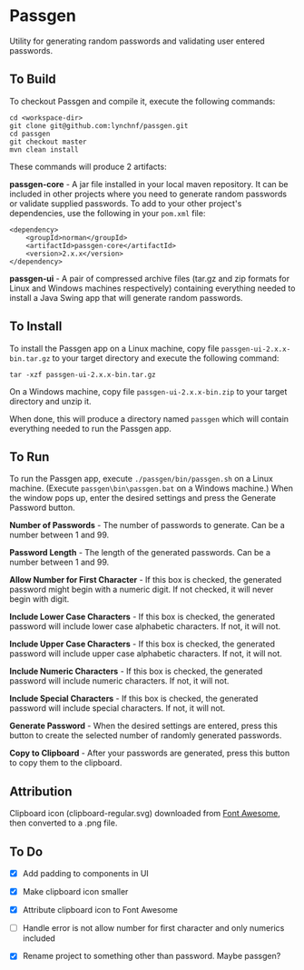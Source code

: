 # Passgen

Utility for generating random passwords and validating user entered passwords. 

## To Build

To checkout Passgen and compile it, execute the following commands:

    cd <workspace-dir>
    git clone git@github.com:lynchnf/passgen.git
    cd passgen
    git checkout master
    mvn clean install

These commands will produce 2 artifacts:

**passgen-core** - A jar file installed in your local maven repository. It can be included in other projects where you
need to generate random passwords or validate supplied passwords. To add to your other project's dependencies, use the
following in your `pom.xml` file:

    <dependency>
        <groupId>norman</groupId>
        <artifactId>passgen-core</artifactId>
        <version>2.x.x</version>
    </dependency>

**passgen-ui** - A pair of compressed archive files (tar.gz and zip formats for Linux and Windows machines
respectively) containing everything needed to install a Java Swing app that will generate random passwords.

## To Install

To install the Passgen app on a Linux machine, copy file `passgen-ui-2.x.x-bin.tar.gz` to your target directory and
execute the following command:

    tar -xzf passgen-ui-2.x.x-bin.tar.gz

On a Windows machine, copy file `passgen-ui-2.x.x-bin.zip` to your target directory and unzip it.

When done, this will produce a directory named `passgen` which will contain everything needed to run the Passgen app.
    
## To Run

To run the Passgen app, execute `./passgen/bin/passgen.sh` on a Linux machine. (Execute `passgen\bin\passgen.bat`
on a Windows machine.) When the window pops up, enter the desired settings and press the Generate Password button.

**Number of Passwords** - The number of passwords to generate. Can be a number between 1 and 99.

**Password Length** - The length of the generated passwords. Can be a number between 1 and 99.

**Allow Number for First Character** - If this box is checked, the generated password might begin with a numeric digit.
If not checked, it will never begin with digit.

**Include Lower Case Characters** - If this box is checked, the generated password will include lower case alphabetic
characters. If not, it will not.

**Include Upper Case Characters** - If this box is checked, the generated password will include upper case alphabetic
characters. If not, it will not.

**Include Numeric Characters** - If this box is checked, the generated password will include numeric characters. If not,
it will not.

**Include Special Characters** - If this box is checked, the generated password will include special characters. If not,
it will not.

**Generate Password** - When the desired settings are entered, press this button to create the selected number of
randomly generated passwords.

**Copy to Clipboard** - After your passwords are generated, press this button to copy them to the clipboard.

## Attribution

Clipboard icon (clipboard-regular.svg) downloaded from [Font Awesome](https://fontawesome.com/license), then converted
to a .png file.

## To Do

- [x] Add padding to components in UI
- [x] Make clipboard icon smaller
- [x] Attribute clipboard icon to Font Awesome
- [ ] Handle error is not allow number for first character and only numerics included
- [x] Rename project to something other than password. Maybe passgen?

